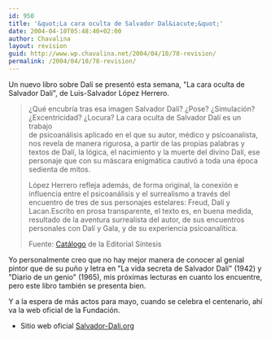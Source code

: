 ```yaml
---
id: 950
title: '&quot;La cara oculta de Salvador Dal&iacute;&quot;'
date: 2004-04-10T05:48:40+02:00
author: Chavalina
layout: revision
guid: http://www.wp.chavalina.net/2004/04/10/78-revision/
permalink: /2004/04/10/78-revision/
---
```

Un nuevo libro sobre Dal&iacute; se present&oacute; esta semana, "La cara oculta de Salvador Dal&iacute;", de Luis-Salvador L&oacute;pez Herrero.

> &iquest;Qué encubr&iacute;a tras esa imagen Salvador Dal&iacute;? &iquest;Pose? &iquest;Simulaci&oacute;n? &iquest;Excentricidad? &iquest;Locura? La cara oculta de Salvador Dal&iacute; es un trabajo  
> de psicoanálisis aplicado en el que su autor, médico y psicoanalista, nos revela de manera rigurosa, a partir de las propias palabras y textos de Dal&iacute;, la l&oacute;gica, el nacimiento y la muerte del divino Dal&iacute;, ese personaje que con su máscara enigmática cautiv&oacute; a toda una época sedienta de mitos. 
> 
> L&oacute;pez Herrero refleja además, de forma original, la conexi&oacute;n e influencia entre el psicoanálisis y el surrealismo a través del encuentro de tres de sus personajes estelares: Freud, Dal&iacute; y Lacan.Escrito en prosa transparente, el texto es, en buena medida, resultado de la aventura surrealista del autor, de sus encuentros personales con Dal&iacute; y Gala, y de su experiencia psicoanal&iacute;tica. 
> 
> <p class="cita">
>   Fuente: <a href="http://www.sintesis.com/secciones/catalogo/detaildo.asp?Cod=9756-187-2" target="_blank">Catálogo</a> de la Editorial S&iacute;ntesis
> </p>

Yo personalmente creo que no hay mejor manera de conocer al genial pintor que de su pu&ntilde;o y letra en "La vida secreta de Salvador Dal&iacute;" (1942) y "Diario de un genio" (1965), mis pr&oacute;ximas lecturas en cuanto los encuentre, pero este libro también se presenta bien.

Y a la espera de más actos para mayo, cuando se celebra el centenario, ah&iacute; va la web oficial de la Fundaci&oacute;n.

  * Sitio web oficial <a href="http://www.salvador-dali.org" target="_blank">Salvador-Dali.org</a>